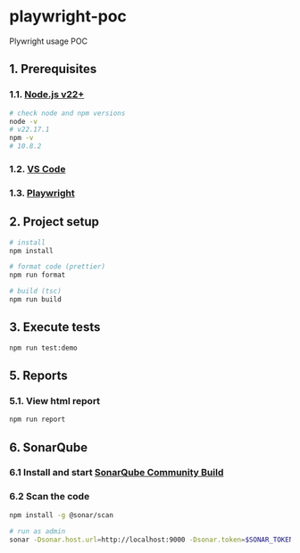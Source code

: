# playwright-poc

Plywright usage POC

## 1. Prerequisites

### 1.1. [Node.js v22+](https://nodejs.org/en/download)

```bash
# check node and npm versions
node -v
# v22.17.1
npm -v
# 10.8.2
```

### 1.2. [VS Code](https://code.visualstudio.com/download)

### 1.3. [Playwright](https://playwright.dev/)

## 2. Project setup

```bash
# install
npm install

# format code (prettier)
npm run format

# build (tsc)
npm run build
```

## 3. Execute tests

```bash
npm run test:demo
```

## 5. Reports

### 5.1. View html report

```bash
npm run report
```

## 6. SonarQube

### 6.1 Install and start [SonarQube Community Build](https://docs.sonarsource.com/sonarqube-community-build/try-out-sonarqube)

### 6.2 Scan the code

```bash
npm install -g @sonar/scan

# run as admin
sonar -Dsonar.host.url=http://localhost:9000 -Dsonar.token=$SONAR_TOKEN -Dsonar.projectKey=playwright-poc
```
